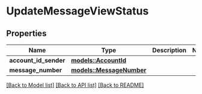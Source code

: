 # UpdateMessageViewStatus

## Properties

Name | Type | Description | Notes
------------ | ------------- | ------------- | -------------
**account_id_sender** | [**models::AccountId**](AccountId.md) |  | 
**message_number** | [**models::MessageNumber**](MessageNumber.md) |  | 

[[Back to Model list]](../README.md#documentation-for-models) [[Back to API list]](../README.md#documentation-for-api-endpoints) [[Back to README]](../README.md)


